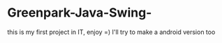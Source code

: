 # Greenpark-Java-Swing-

this is my first project in IT, enjoy =)
I'll try to make a android version too
